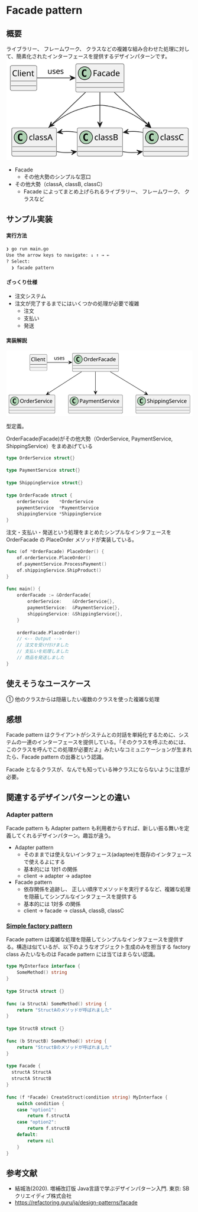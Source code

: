 # Facade pattern

## 概要
ライブラリー、 フレームワーク、 クラスなどの複雑な組み合わせた処理に対して、簡素化されたインターフェースを提供するデザインパターンです。
<img src="https://github.com/mmfiber/design-pattern-go-training/blob/main/src/facade/diagram/abstract.svg" />

* Facade
  * その他大勢のシンプルな窓口
* その他大勢（classA, classB, classC）
  * Facade によってまとめ上げられるライブラリー、 フレームワーク、 クラスなど

## サンプル実装
#### 実行方法
```sh
❯ go run main.go  
Use the arrow keys to navigate: ↓ ↑ → ← 
? Select: 
  ❯ facade pattern
```

#### ざっくり仕様
* 注文システム
* 注文が完了するまでにはいくつかの処理が必要で複雑
  * 注文
  * 支払い
  * 発送

#### 実装解説
<img src="https://github.com/mmfiber/design-pattern-go-training/blob/main/src/facade/diagram/impl.svg" />

型定義。

OrderFacade(Facade)がその他大勢（OrderService, PaymentService, ShippingService）をまめあげている
```go
type OrderService struct{}

type PaymentService struct{}

type ShippingService struct{}

type OrderFacade struct {
	orderService    *OrderService
	paymentService  *PaymentService
	shippingService *ShippingService
}
```

注文・支払い・発送という処理をまとめたシンプルなインタフェースを OrderFacade の PlaceOrder メソッドが実装している。
```go
func (of *OrderFacade) PlaceOrder() {
	of.orderService.PlaceOrder()
	of.paymentService.ProcessPayment()
	of.shippingService.ShipProduct()
}

func main() {
	orderFacade := &OrderFacade{
		orderService:    &OrderService{},
		paymentService:  &PaymentService{},
		shippingService: &ShippingService{},
	}

	orderFacade.PlaceOrder()
	// <-- Output -->
	// 注文を受け付けました
	// 支払いを処理しました
	// 商品を発送しました
}

```

## 使えそうなユースケース
① 他のクラスからは隠蔽したい複数のクラスを使った複雑な処理

## 感想
Facade pattern はクライアントがシステムとの対話を単純化するために、システムの一連のインターフェースを提供している。「そのクラスを呼ぶためには、このクラスを呼んでこの処理が必要だよ」みたいなコミュニケーションが生まれたら、Facade pattern の出番という認識。

Facade となるクラスが、なんでも知っている神クラスにならないように注意が必要。

## 関連するデザインパターンとの違い
### Adapter pattern
Facade pattern も Adapter pattern も利用者からすれば、新しい振る舞いを定義してくれるデザインパターン。趣旨が違う。
* Adapter pattern
  * そのままでは使えないインタフェース(adaptee)を既存のインタフェースで使えるよにする
  * 基本的には 1対1 の関係
  * client -> adapter -> adaptee
* Facade pattern
  * 依存関係を追跡し、 正しい順序でメソッドを実行するなど、複雑な処理を隠蔽してシンプルなインタフェースを提供する
  * 基本的には 1対多 の関係
  * client -> facade -> classA, classB, classC

### [Simple factory pattern](https://techracho.bpsinc.jp/hachi8833/2020_12_03/46064#simple-factory)
Facade pattern は複雑な処理を隠蔽してシンプルなインタフェースを提供する。構造は似ているが、以下のようなオブジェクト生成のみを担当する factory class みたいなものは Facade pattern には当てはまらない認識。

```go
type MyInterface interface {
    SomeMethod() string
}

type StructA struct {}

func (a StructA) SomeMethod() string {
    return "StructAのメソッドが呼ばれました"
}

type StructB struct {}

func (b StructB) SomeMethod() string {
    return "StructBのメソッドが呼ばれました"
}

type Facade {
  structA StructA
  structA StructB
}

func (f *Facade) CreateStruct(condition string) MyInterface {
    switch condition {
    case "option1":
        return f.structA
    case "option2":
        return f.structB
    default:
        return nil
    }
}
```

## 参考文献
* 結城浩(2020). 増補改訂版 Java言語で学ぶデザインパターン入門. 東京: SBクリエイディブ株式会社 
* https://refactoring.guru/ja/design-patterns/facade
